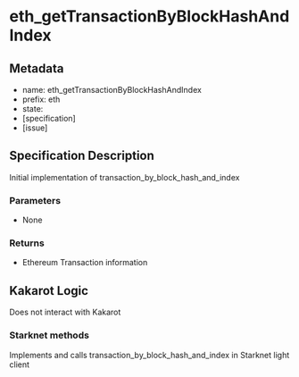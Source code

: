 # eth_getTransactionByBlockHashAndIndex

## Metadata

- name: eth_getTransactionByBlockHashAndIndex
- prefix: eth
- state:
- [specification]
- [issue]

## Specification Description

Initial implementation of transaction_by_block_hash_and_index

### Parameters

- None

### Returns

- Ethereum Transaction information

## Kakarot Logic

Does not interact with Kakarot

### Starknet methods

Implements and calls transaction_by_block_hash_and_index in Starknet light client
